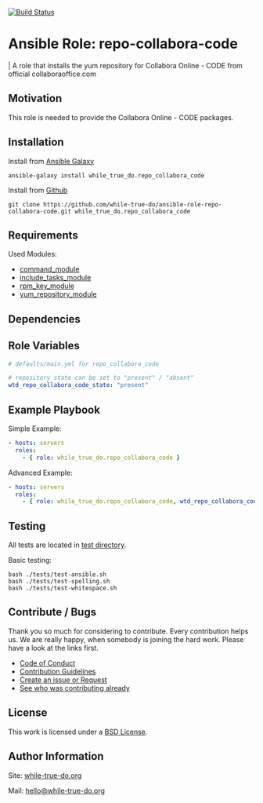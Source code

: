[![Build Status](https://travis-ci.org/while-true-do/ansible-role-repo-collabora-code.svg?branch=master)](https://travis-ci.org/while-true-do/ansible-role-repo-collabora-code)

# Ansible Role: repo-collabora-code
| A role that installs the yum repository for Collabora Online - CODE from official collaboraoffice.com

## Motivation

This role is needed to provide the Collabora Online - CODE packages.

## Installation

Install from [Ansible Galaxy](https://galaxy.ansible.com/while_true_do/repo_collabora_code)

```
ansible-galaxy install while_true_do.repo_collabora_code
```

Install from [Github](https://github.com/while-true-do/ansible-role-repo-collabora-code)

```
git clone https://github.com/while-true-do/ansible-role-repo-collabora-code.git while_true_do.repo_collabora_code
```

## Requirements

Used Modules:

-   [command_module](https://docs.ansible.com/ansible/latest/modules/command_module.html)
-   [include_tasks_module](https://docs.ansible.com/ansible/latest/modules/include_tasks_module.html)
-   [rpm_key_module](https://docs.ansible.com/ansible/latest/modules/rpm_key_module.html)
-   [yum_repository_module](https://docs.ansible.com/ansible/latest/modules/yum_repository_module.html)

## Dependencies

<!--
Describe, if other roles are needed and link them here.
You also have to put the dependencies in the requirements.yml.

```
ansible-galaxy install -r requirements.yml
```

If nothing is needed, please write "None."
-->

## Role Variables

```yaml
# defaults/main.yml for repo_collabora_code

# repository state can be set to "present" / "absent"
wtd_repo_collabora_code_state: "present"
```

## Example Playbook

Simple Example:

```yaml
- hosts: servers
  roles:
    - { role: while_true_do.repo_collabora_code }
```

Advanced Example:

```yaml
- hosts: servers
  roles:
    - { role: while_true_do.repo_collabora_code, wtd_repo_collabora_code_state: "absent" }
```

## Testing

All tests are located in [test directory](./tests/).

Basic testing:

```
bash ./tests/test-ansible.sh
bash ./tests/test-spelling.sh
bash ./tests/test-whitespace.sh
```

## Contribute / Bugs

Thank you so much for considering to contribute. Every contribution helps us.
We are really happy, when somebody is joining the hard work. Please have a look
at the links first.

-   [Code of Conduct](./docs/CODE_OF_CONDUCT.md)
-   [Contribution Guidelines](./docs/CONTRIBUTING.md)
-   [Create an issue or Request](https://github.com/while-true-do/ansible-role-repo-collabora-code/issues)
-   [See who was contributing already](https://github.com/while-true-do/ansible-role-repo-collabora-code/graphs/contributors)

## License

This work is licensed under a [BSD License](https://opensource.org/licenses/BSD-3-Clause).

## Author Information

Site: [while-true-do.org](https://while-true-do.org)

Mail: [hello@while-true-do.org](mailto:hello@while-true-do.org)
